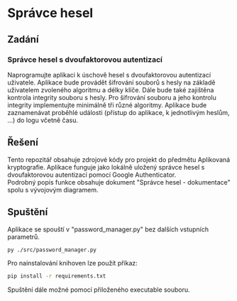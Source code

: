 # Správce hesel
## Zadání
### Správce hesel s dvoufaktorovou autentizací
Naprogramujte aplikaci k úschově hesel s dvoufaktorovou autentizací uživatele. Aplikace bude 
provádět šifrování souborů s hesly na základě uživatelem zvoleného algoritmu a délky klíče.
Dále bude také zajištěna kontrola integrity souboru s hesly. Pro šifrování souboru a jeho
kontrolu integrity implementujte minimálně tři různé algoritmy. Aplikace bude zaznamenávat
proběhlé události (přístup do aplikace, k jednotlivým heslům, …) do logu včetně času.

## Řešení
Tento repozitář obsahuje zdrojové kódy pro projekt do předmětu Aplikovaná kryptografie. Aplikace funguje jako lokálně
uložený správce hesel s dvoufaktorovou autentizací pomocí Google Authenticator. 
<br> Podrobný popis funkce obsahuje dokument "Správce hesel - dokumentace" spolu s vývojovým diagramem.

## Spuštění
Aplikace se spouští v "password_manager.py" bez dalších vstupních parametrů.
```Bash
py ./src/password_manager.py
```
Pro nainstalování knihoven lze použít příkaz:
```Bash
pip install -r requirements.txt
```
Spuštění dále možné pomocí přiloženého executable souboru.
